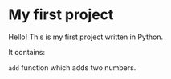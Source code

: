 # My first project

Hello! This is my first project written in Python.

It contains:

`add` function which adds two numbers.
